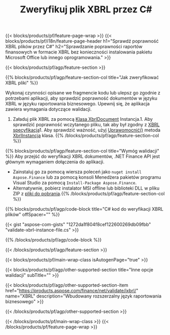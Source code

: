 ﻿---
title: Zweryfikuj plik XBRL przez C#
description: Przykładowy kod do weryfikacji pliku XBRL. Użyj API przykładowego kodu, aby sprawdzić poprawność XBRL plików wsadowych w aplikacjach opartych na .NET. 
url: /pl/net/validate/xbrl/
family: finance
platformtag: net
feature: validate
informat: XBRL
outformat: 
otherformats: 
---
{{< blocks/products/pf/feature-page-wrap >}}
{{< blocks/products/pf/i18n/feature-page-header h1="Sprawdź poprawność XBRL plików przez C#" h2="Sprawdzanie poprawności raportów finansowych w formacie XBRL bez konieczności instalowania pakietu Microsoft Office lub innego oprogramowania." >}}

{{< blocks/products/pf/agp/feature-section >}}

{{% blocks/products/pf/agp/feature-section-col title="Jak zweryfikować XBRL pliki" %}}

Wykonaj czynności opisane we fragmencie kodu lub ulepsz go zgodnie z potrzebami aplikacji, aby sprawdzić poprawność dokumentów w języku XBRL w języku raportowania biznesowego. Upewnij się, że aplikacja zawiera wymagania dotyczące walidacji.

1. Załaduj plik XBRL za pomocą [Klasa XbrlDocument](https://apireference.aspose.com/finance/net/aspose.finance.xbrl/xbrldocument) Instancja.1. Aby sprawdzić poprawność wczytanego pliku, tak aby był zgodny z [XBRL specyfikacja](http://www.xbrl.org/specification/inlinexbrl-part1/rec-2013-11-18/inlinexbrl-part1-rec-2013-11-18.html)1. Aby sprawdzić ważność, użyj [Uprawomocnić()](https://apireference.aspose.com/finance/net/aspose.finance.xbrl/xbrlinstance/methods/validate) metoda [XbrlInstancja](https://apireference.aspose.com/finance/net/aspose.finance.xbrl/xbrlinstance) klasa.
{{% /blocks/products/pf/agp/feature-section-col %}}

{{% blocks/products/pf/agp/feature-section-col title="Wymóg walidacji" %}}
Aby przejść do weryfikacji XBRL dokumentów, .NET Finance API jest głównym wymaganiem dołączenia do aplikacji. 
- Zainstaluj go za pomocą wiersza poleceń jako ```nuget install Aspose.Finance``` lub za pomocą konsoli Menedżera pakietów programu Visual Studio za pomocą ```Install-Package Aspose.Finance```.
- Alternatywnie, pobierz instalator MSI offline lub biblioteki DLL w pliku ZIP z [pliki do pobrania](https://downloads.aspose.com/finance/net).{{% /blocks/products/pf/agp/feature-section-col %}}

{{% blocks/products/pf/agp/code-block title="C# kod do weryfikacji XBRL plików" offSpacer="" %}}

{{< gist "aspose-com-gists" "1272da1f804f8cef122600269db09fbb" "validate-xbrl-instance-file.cs" >}}

{{% /blocks/products/pf/agp/code-block %}}

{{< /blocks/products/pf/agp/feature-section >}}

{{< blocks/products/pf/main-wrap-class isAutogenPage="true" >}}

{{< blocks/products/pf/agp/other-supported-section title="Inne opcje walidacji" subTitle="" >}}

{{< blocks/products/pf/agp/other-supported-section-item href="https://products.aspose.com/finance/net/validate/ixbrl/" name="XBRL" description="Wbudowany rozszerzalny język raportowania biznesowego" >}}

{{< /blocks/products/pf/agp/other-supported-section >}}

{{< /blocks/products/pf/main-wrap-class >}}
{{< /blocks/products/pf/feature-page-wrap >}}